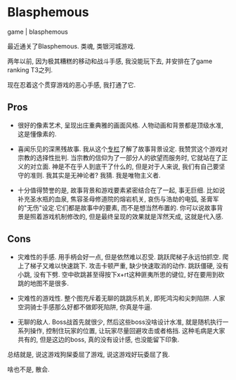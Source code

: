 # Blasphemous
game | blasphemous

最近通关了Blasphemous. 类魂, 类银河城游戏.

两年以前, 因为极其糟糕的移动和战斗手感, 我没能玩下去, 并安排在了game ranking T3之列.

现在忍着这个贯穿游戏的恶心手感, 我打通了它. 

## Pros
- 很好的像素艺术, 呈现出庄重典雅的画面风格. 人物动画和背景都是顶级水准, 这是懂像素的.

- 喜闻乐见的深黑残故事. 我从这个[专栏](https://www.zhihu.com/column/c_1274530515199549440)了解了故事背景设定. 我赞赏这个游戏对宗教的选择性批判. 当宗教的信仰为了一部分人的欲望而服务时, 它就站在了正义的对立面. 神是不在乎人到底干了什么的, 但是对于人来说, 我们有自己要坚守的准则. 我其实是无神论者? 我猜. 我是唯物主义者. 

- 十分值得赞誉的是, 故事背景和游戏要素紧密结合在了一起, 事无巨细. 比如说补充圣水瓶的血泉, 焦容圣母修道院的熔岩机关, 哀伤与浩劫的电弧, 圣膏军的"无伤"设定.它们都是故事中的要素, 而不是想当然布置的. 你可以说故事背景是照着游戏机制修改的, 但是最终呈现的效果就是浑然天成, 这就是代入感.


## Cons
- 灾难性的手感. 用手柄会好一点, 但是依然难以忍受. 跳跃爬梯子永远怕抓空. 爬上了梯子又难以快速跳下. 攻击卡顿严重, 缺少快速取消的动作. 跳跃僵硬, 没有小跳, 没有下劈. 空中砍跳甚至得按下x+rt这种匪夷所思的键位, 好在要用到砍跳的地图不是很多.

- 灾难性的游戏性. 整个图充斥着无聊的跳跳乐机关, 即死鸿沟和尖刺陷阱. 人家空洞骑士手感那么好都不做即死陷阱, 你真是牛逼. 

- 无聊的敌人. Boss战首先就很少, 然后这些boss没啥设计水准, 就是随机执行一系列操作, 控制住玩家的位置, 让玩家尽量回避攻击或者格挡. 这种毛病是大家共有的, 但是这边的boss, 真的没有设计感, 也没能留下印象. 


总结就是, 说这游戏狗屎委屈了游戏, 说这游戏好玩委屈了我.

啥也不是, 散会.